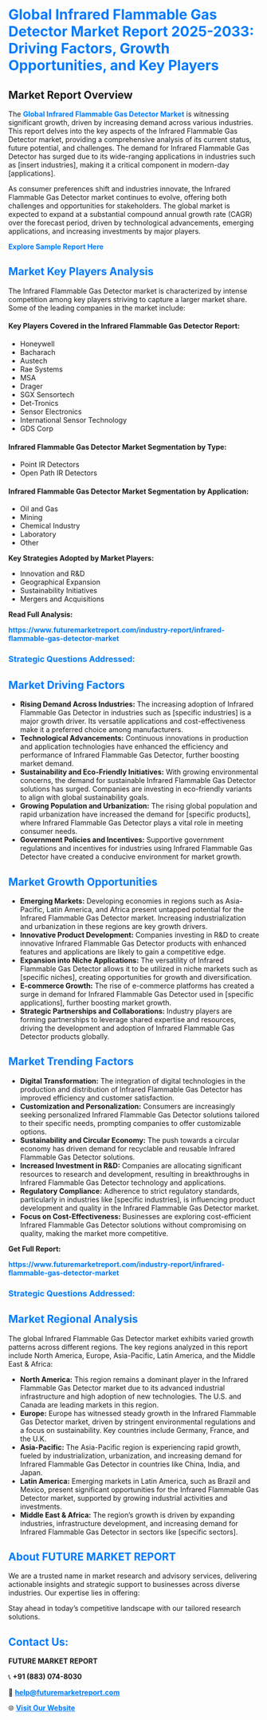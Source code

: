 <h1 style="color: #007BFF;">Global Infrared Flammable Gas Detector Market Report 2025-2033: Driving Factors, Growth Opportunities, and Key Players</h1>

<section id="overview">
<h2>Market Report Overview</h2>
<p>The <a href="https://www.futuremarketreport.com/industry-report/infrared-flammable-gas-detector-market" style="color: #007BFF; text-decoration: none;"><strong>Global Infrared Flammable Gas Detector Market</strong></a> is witnessing significant growth, driven by increasing demand across various industries. This report delves into the key aspects of the Infrared Flammable Gas Detector market, providing a comprehensive analysis of its current status, future potential, and challenges. The demand for Infrared Flammable Gas Detector has surged due to its wide-ranging applications in industries such as [insert industries], making it a critical component in modern-day [applications].</p>
<p>As consumer preferences shift and industries innovate, the Infrared Flammable Gas Detector market continues to evolve, offering both challenges and opportunities for stakeholders. The global market is expected to expand at a substantial compound annual growth rate (CAGR) over the forecast period, driven by technological advancements, emerging applications, and increasing investments by major players.</p>
</section>

<section id="overview">
<p><a href="https://www.futuremarketreport.com/request-sample/reportId=91862" style="color: #007BFF; text-decoration: none;"><strong>Explore Sample Report Here</strong></a></p>
</section>

<section id="key-players">
<h2 style="color: #007BFF;">Market Key Players Analysis</h2>
<p>The Infrared Flammable Gas Detector market is characterized by intense competition among key players striving to capture a larger market share. Some of the leading companies in the market include:</p>
<h4>Key Players Covered in the Infrared Flammable Gas Detector Report:</h4>
<ul><li>Honeywell</li><li>Bacharach</li><li>Austech</li><li>Rae Systems</li><li>MSA</li><li>Drager</li><li>SGX Sensortech</li><li>Det-Tronics</li><li>Sensor Electronics</li><li>International Sensor Technology</li><li>GDS Corp</li></ul>
<h4>Infrared Flammable Gas Detector Market Segmentation by Type:</h4>
<ul><li>Point IR Detectors</li><li>Open Path IR Detectors</li></ul>

<h4>Infrared Flammable Gas Detector Market Segmentation by Application:</h4>
<ul><li>Oil and Gas</li><li>Mining</li><li>Chemical Industry</li><li>Laboratory</li><li>Other</li></ul>
<p><strong>Key Strategies Adopted by Market Players:</strong></p>
<ul>
<li>Innovation and R&D</li>
<li>Geographical Expansion</li>
<li>Sustainability Initiatives</li>
<li>Mergers and Acquisitions</li>
</ul>
</section>

<section>
<p><strong>Read Full Analysis: </strong></p><a href="https://www.futuremarketreport.com/industry-report/infrared-flammable-gas-detector-market" style="color: #007BFF; text-decoration: none;"><strong>https://www.futuremarketreport.com/industry-report/infrared-flammable-gas-detector-market</strong></a>
<h3 style="color: #007BFF;">Strategic Questions Addressed:</h3>
</section>

<section id="driving-factors">
<h2 style="color: #007BFF;">Market Driving Factors</h2>
<ul>
<li><strong>Rising Demand Across Industries:</strong> The increasing adoption of Infrared Flammable Gas Detector in industries such as [specific industries] is a major growth driver. Its versatile applications and cost-effectiveness make it a preferred choice among manufacturers.</li>
<li><strong>Technological Advancements:</strong> Continuous innovations in production and application technologies have enhanced the efficiency and performance of Infrared Flammable Gas Detector, further boosting market demand.</li>
<li><strong>Sustainability and Eco-Friendly Initiatives:</strong> With growing environmental concerns, the demand for sustainable Infrared Flammable Gas Detector solutions has surged. Companies are investing in eco-friendly variants to align with global sustainability goals.</li>
<li><strong>Growing Population and Urbanization:</strong> The rising global population and rapid urbanization have increased the demand for [specific products], where Infrared Flammable Gas Detector plays a vital role in meeting consumer needs.</li>
<li><strong>Government Policies and Incentives:</strong> Supportive government regulations and incentives for industries using Infrared Flammable Gas Detector have created a conducive environment for market growth.</li>
</ul>
</section>

<section id="growth-opportunities">
<h2 style="color: #007BFF;">Market Growth Opportunities</h2>
<ul>
<li><strong>Emerging Markets:</strong> Developing economies in regions such as Asia-Pacific, Latin America, and Africa present untapped potential for the Infrared Flammable Gas Detector market. Increasing industrialization and urbanization in these regions are key growth drivers.</li>
<li><strong>Innovative Product Development:</strong> Companies investing in R&D to create innovative Infrared Flammable Gas Detector products with enhanced features and applications are likely to gain a competitive edge.</li>
<li><strong>Expansion into Niche Applications:</strong> The versatility of Infrared Flammable Gas Detector allows it to be utilized in niche markets such as [specific niches], creating opportunities for growth and diversification.</li>
<li><strong>E-commerce Growth:</strong> The rise of e-commerce platforms has created a surge in demand for Infrared Flammable Gas Detector used in [specific applications], further boosting market growth.</li>
<li><strong>Strategic Partnerships and Collaborations:</strong> Industry players are forming partnerships to leverage shared expertise and resources, driving the development and adoption of Infrared Flammable Gas Detector products globally.</li>
</ul>
</section>

<section id="trending-factors">
<h2 style="color: #007BFF;">Market Trending Factors</h2>
<ul>
<li><strong>Digital Transformation:</strong> The integration of digital technologies in the production and distribution of Infrared Flammable Gas Detector has improved efficiency and customer satisfaction.</li>
<li><strong>Customization and Personalization:</strong> Consumers are increasingly seeking personalized Infrared Flammable Gas Detector solutions tailored to their specific needs, prompting companies to offer customizable options.</li>
<li><strong>Sustainability and Circular Economy:</strong> The push towards a circular economy has driven demand for recyclable and reusable Infrared Flammable Gas Detector solutions.</li>
<li><strong>Increased Investment in R&D:</strong> Companies are allocating significant resources to research and development, resulting in breakthroughs in Infrared Flammable Gas Detector technology and applications.</li>
<li><strong>Regulatory Compliance:</strong> Adherence to strict regulatory standards, particularly in industries like [specific industries], is influencing product development and quality in the Infrared Flammable Gas Detector market.</li>
<li><strong>Focus on Cost-Effectiveness:</strong> Businesses are exploring cost-efficient Infrared Flammable Gas Detector solutions without compromising on quality, making the market more competitive.</li>
</ul>
</section>

<section>
<p><strong>Get Full Report: </strong></p><a href="https://www.futuremarketreport.com/industry-report/infrared-flammable-gas-detector-market" style="color: #007BFF; text-decoration: none;"><strong>https://www.futuremarketreport.com/industry-report/infrared-flammable-gas-detector-market</strong></a>
<h3 style="color: #007BFF;">Strategic Questions Addressed:</h3>
</section>


<section id="regional-analysis">
<h2 style="color: #007BFF;">Market Regional Analysis</h2>
<p>The global Infrared Flammable Gas Detector market exhibits varied growth patterns across different regions. The key regions analyzed in this report include North America, Europe, Asia-Pacific, Latin America, and the Middle East & Africa:</p>
<ul>
<li><strong>North America:</strong> This region remains a dominant player in the Infrared Flammable Gas Detector market due to its advanced industrial infrastructure and high adoption of new technologies. The U.S. and Canada are leading markets in this region.</li>
<li><strong>Europe:</strong> Europe has witnessed steady growth in the Infrared Flammable Gas Detector market, driven by stringent environmental regulations and a focus on sustainability. Key countries include Germany, France, and the U.K.</li>
<li><strong>Asia-Pacific:</strong> The Asia-Pacific region is experiencing rapid growth, fueled by industrialization, urbanization, and increasing demand for Infrared Flammable Gas Detector in countries like China, India, and Japan.</li>
<li><strong>Latin America:</strong> Emerging markets in Latin America, such as Brazil and Mexico, present significant opportunities for the Infrared Flammable Gas Detector market, supported by growing industrial activities and investments.</li>
<li><strong>Middle East & Africa:</strong> The region’s growth is driven by expanding industries, infrastructure development, and increasing demand for Infrared Flammable Gas Detector in sectors like [specific sectors].</li>
</ul>
</section>

<footer>
<h2 style="color: #007BFF;">About FUTURE MARKET REPORT</h2>
<p>We are a trusted name in market research and advisory services, delivering actionable insights and strategic support to businesses across diverse industries. Our expertise lies in offering:</p>

<p>Stay ahead in today’s competitive landscape with our tailored research solutions.</p>

<h2 style="color: #007BFF;">Contact Us:</h2>
<p><strong>FUTURE MARKET REPORT</strong></p>
<p>📞 <strong>+91 (883) 074-8030</strong></p>
<p>📧 <strong><a href="mailto:help@futuremarketreport.com" style="color: #007BFF;">help@futuremarketreport.com</a></strong></p>
<p>🌐 <strong><a href="https://www.futuremarketreport.com/" style="color: #007BFF;">Visit Our Website</a></strong></p>
</footer>